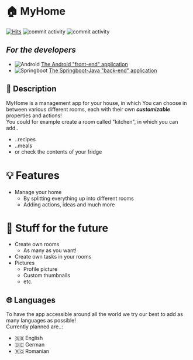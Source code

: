 # :house: MyHome

[![Hits](https://hits.seeyoufarm.com/api/count/incr/badge.svg?url=https%3A%2F%2Fgithub.com%2Fz-100%2FMyHome&count_bg=%23B600B6&title_bg=%23555555&icon=&icon_color=%23E7E7E7&title=Total+Views&edge_flat=false)](https://hits.seeyoufarm.com)
![commit activity](https://img.shields.io/github/commit-activity/m/z-100/MyHome-android-app)
![commit activity](https://img.shields.io/github/commit-activity/m/z-100/MyHome-backend)

## ***For the developers***
- ![Android](https://img.shields.io/badge/Android-3DDC84?style=for-the-badge&logo=android&logoColor=white) [The Android "front-end" application](https://github.com/Z-100/MyHome-Android-App)
- ![Springboot](https://img.shields.io/badge/Spring-6DB33F?style=for-the-badge&logo=spring&logoColor=white) [The Springboot-Java "back-end" application](https://github.com/Z-100/MyHome-Backend)
## 📖 Description
MyHome is a management app for your house, in which You can choose in between various different rooms, each with their own ***customizable*** properties and actions!
<br />
You could for example create a room called "kitchen", in which you can add..
* ..recipes
* ..meals
* or check the contents of your fridge


# 💡 Features
* Manage your home
  * By splitting everything up into different rooms
  * Adding actions, ideas and much more
# 🔮 Stuff for the future
* Create own rooms
  * As many as you want!
* Create own tasks in your rooms
* Pictures
  * Profile picture
  * Custom thumbnails
  * etc.

## 🌐 Languages
To have the app accessible around all the world we try our best to add as many languages as possible!<br />
Currently planned are..:
- 🇬🇧 English
- 🇩🇪 German
- 🇷🇴 Romanian
